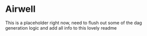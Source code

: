 # Airwell
This is a placeholder right now, need to flush out some of the dag generation logic and add all info to this lovely readme
